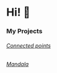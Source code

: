 # Hi! 👋

### My Projects

###### [Connected points](https://rw610.github.io/canvas/)
###### [Mandala](https://rw610.github.io/mandala/)
